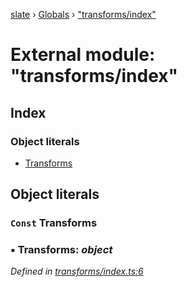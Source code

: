 [slate](../README.md) › [Globals](../globals.md) › ["transforms/index"](_transforms_index_.md)

# External module: "transforms/index"

## Index

### Object literals

* [Transforms](_transforms_index_.md#const-transforms)

## Object literals

### `Const` Transforms

### ▪ **Transforms**: *object*

*Defined in [transforms/index.ts:6](https://github.com/horacioh/slate/blob/b3461bd5/packages/slate/src/transforms/index.ts#L6)*

